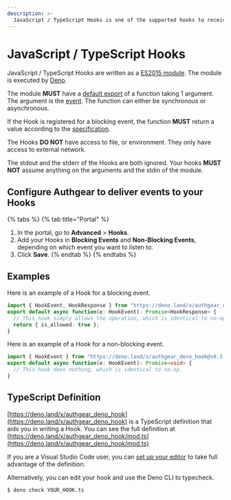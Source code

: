 ```yaml
---
description: >-
  JavaScript / TypeScript Hooks is one of the supported hooks to receive events.
---
```


# JavaScript / TypeScript Hooks

JavaScript / TypeScript Hooks are written as a [ES2015 module](https://developer.mozilla.org/en-US/docs/Web/JavaScript/Guide/Modules). The module is executed by [Deno](https://deno.land/).

The module **MUST** have a [default export](https://developer.mozilla.org/en-US/docs/Web/JavaScript/Reference/Statements/export#description) of a function taking 1 argument.
The argument is the [event](./README.md#event-shape).
The function can either be synchronous or asynchronous.

If the Hook is registered for a blocking event, the function **MUST** return a value according to the [specification](./README.md#blocking-events).

The Hooks **DO NOT** have access to file, or environment.
They only have access to external network.

The stdout and the stderr of the Hooks are both ignored.
Your hooks **MUST NOT** assume anything on the arguments and the stdin of the module.

## Configure Authgear to deliver events to your Hooks

{% tabs %}
{% tab title="Portal" %}
1. In the portal, go to **Advanced** > **Hooks**.
2. Add your Hooks in **Blocking Events** and **Non-Blocking Events**, depending on which event you want to listen to.
3. Click **Save**.
{% endtab %}
{% endtabs %}

## Examples

Here is an example of a Hook for a blocking event.

```typescript
import { HookEvent, HookResponse } from "https://deno.land/x/authgear_deno_hook@v0.3.0/mod.ts";
export default async function(e: HookEvent): Promise<HookResponse> {
  // This hook simply allows the operation, which is identical to no-op.
  return { is_allowed: true };
}
```

Here is an example of a Hook for a non-blocking event.

```typescript
import { HookEvent } from "https://deno.land/x/authgear_deno_hook@v0.3.0/mod.ts";
export default async function(e: HookEvent): Promise<void> {
  // This hook does nothing, which is identical to no-op.
}
```

## TypeScript Definition

[https://deno.land/x/authgear_deno_hook](https://deno.land/x/authgear_deno_hook) is a TypeScript definition that aids you in writing a Hook.
You can see the full definition at [https://deno.land/x/authgear_deno_hook/mod.ts](https://deno.land/x/authgear_deno_hook/mod.ts)

If you are a Visual Studio Code user, you can [set up your editor](https://deno.land/manual@v1.27.2/references/vscode_deno) to take full advantage of the definition.

Alternatively, you can edit your hook and use the Deno CLI to typecheck.

```bash
$ deno check YOUR_HOOK.ts
```
